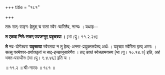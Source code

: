 +++
title = "१८१"

+++

ततः सत्-सङ्ग-हेतुश् च सतां स्वैर-चारितैव, नान्यः । यथाह—

**त एकदा निमेः सत्रम् उपजग्मुर् यदृच्छया ।** [भा।पु। ११.२.२४]

**ते** नव-योगेश्वरा **यदृच्छया** स्वैरतया न तु हेत्व्-अन्तर-प्रयुक्ततयेत्य् अर्थः । यदृच्छा स्वैरिता इत्य् अमरः । सत्सु परमेश्वर-प्रयोक्तृत्वं च सद्-इच्छानुसारेणैव । तद् उक्तं स्वेच्छामयस्य [भा।पु। १०.१४.२] इति, अहं भक्त-पराधीनः [भा।पु। ९.४.४६] इति च ।

॥ ११.२ ॥ श्री-नारदः ॥ १८१ ॥

